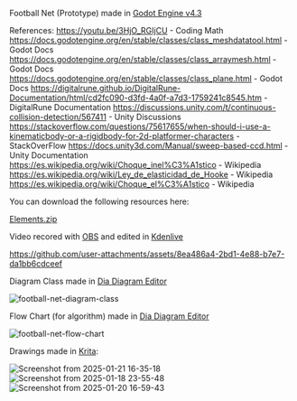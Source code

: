 Football Net (Prototype) made in [Godot Engine v4.3](https://godotengine.org/)


References:
https://youtu.be/3HjO_RGIjCU - Coding Math
https://docs.godotengine.org/en/stable/classes/class_meshdatatool.html - Godot Docs
https://docs.godotengine.org/en/stable/classes/class_arraymesh.html - Godot Docs
https://docs.godotengine.org/en/stable/classes/class_plane.html - Godot Docs
https://digitalrune.github.io/DigitalRune-Documentation/html/cd2fc090-d3fd-4a0f-a7d3-1759241c8545.htm - DigitalRune Documentation
https://discussions.unity.com/t/continuous-collision-detection/567411 - Unity Discussions
https://stackoverflow.com/questions/75617655/when-should-i-use-a-kinematicbody-or-a-rigidbody-for-2d-platformer-characters - StackOverFlow
https://docs.unity3d.com/Manual/sweep-based-ccd.html - Unity Documentation
https://es.wikipedia.org/wiki/Choque_inel%C3%A1stico - Wikipedia
https://es.wikipedia.org/wiki/Ley_de_elasticidad_de_Hooke - Wikipedia
https://es.wikipedia.org/wiki/Choque_el%C3%A1stico - Wikipedia


You can download the following resources here:

[Elements.zip](https://github.com/user-attachments/files/18521507/Elements.zip)


Video recored with [OBS](https://obsproject.com/) and edited in [Kdenlive](https://kdenlive.org/en/)

https://github.com/user-attachments/assets/8ea486a4-2bd1-4e88-b7e7-da1bb6cdceef


Diagram Class made in [Dia Diagram Editor](http://dia-installer.de/)

![football-net-diagram-class](https://github.com/user-attachments/assets/94733ced-f413-4859-98ea-ba0d461ac73a)


Flow Chart (for algorithm) made in [Dia Diagram Editor](http://dia-installer.de/)

![football-net-flow-chart](https://github.com/user-attachments/assets/e3fb93f1-5555-4052-9c2b-f94ab00aeccc)


Drawings made in [Krita](https://krita.org/en/):

![Screenshot from 2025-01-21 16-35-18](https://github.com/user-attachments/assets/12fd62ff-9019-4944-8fc3-f6104bad9298)
![Screenshot from 2025-01-18 23-55-48](https://github.com/user-attachments/assets/d3a37e0d-8bff-443d-843f-e1ed2c59ae15)
![Screenshot from 2025-01-20 16-59-43](https://github.com/user-attachments/assets/ca9b4f1c-88b8-450f-a444-7e18c631eb05)

